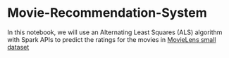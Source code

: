 # Movie-Recommendation-System
In this notebook, we will use an Alternating Least Squares (ALS) algorithm with Spark APIs to predict the ratings for the movies in [MovieLens small dataset](https://grouplens.org/datasets/movielens/latest/)

